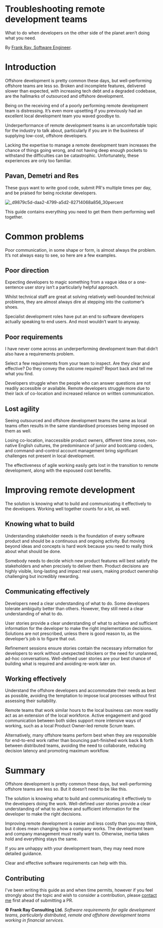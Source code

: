 # Troubleshooting remote development teams

What to do when developers on the other side of the planet aren’t doing what you need.

By [Frank Ray, Software Engineer](https://frankray.net/start-here/).

# Introduction

Offshore development is pretty common these days, but well-performing offshore teams are less so. Broken and incomplete features, delivered slower than expected, with increasing tech debt and a degraded codebase, are the hallmarks of outsourced and offshore development.

Being on the receiving end of a poorly performing remote development team is distressing. It’s even more upsetting if you previously had an excellent local development team you waved goodbye to.

Underperformance of remote development teams is an uncomfortable topic for the industry to talk about, particularly if you are in the business of supplying low-cost, offshore developers.

Lacking the expertise to manage a remote development team increases the chance of things going wrong, and not having deep enough pockets to withstand the difficulties can be catastrophic. Unfortunately, these experiences are only too familiar.

## Pavan, Demetri and Res

These guys want to write good code, submit PR's multiple times per day, and be praised for being rockstar developers.

![_d9879c5d-daa2-4799-a5d2-82714068a856_30percent](https://github.com/FrankRay78/troubleshooting-remote-development-teams/assets/52075808/aec45c9b-64ba-4e9c-9852-e3cc8de8fb2e)

This guide contains everything you need to get them them performing well together.

# Common problems

Poor communication, in some shape or form, is almost always the problem. It’s not always easy to see, so here are a few examples.

## Poor direction

Expecting developers to magic something from a vague idea or a one-sentence user story isn’t a particularly helpful approach.

Whilst technical staff are great at solving relatively well-bounded technical problems, they are almost always dire at stepping into the customer’s shoes.

Specialist development roles have put an end to software developers actually speaking to end users. And most wouldn’t want to anyway.

## Poor requirements

I have never come across an underperforming development team that didn’t also have a requirements problem.

Select a few requirements from your team to inspect. Are they clear and effective? Do they convey the outcome required? Report back and tell me what you find.

Developers struggle when the people who can answer questions are not readily accessible or available. Remote developers struggle more due to their lack of co-location and increased reliance on written communication.

## Lost agility

Seeing outsourced and offshore development teams the same as local teams often results in the same standardised processes being imposed on them as well.

Losing co-location, inaccessible product owners, different time zones, non-native English cultures, the predominance of junior and bootcamp coders, and command-and-control account management bring significant challenges not present in local development.

The effectiveness of agile working easily gets lost in the transition to remote development, along with the espoused cost benefits.

# Improving remote development

The solution is knowing what to build and communicating it effectively to the developers. Working well together counts for a lot, as well.

## Knowing what to build

Understanding stakeholder needs is the foundation of every software product and should be a continuous and ongoing activity. But moving beyond ideas and concepts is hard work because you need to really think about what should be done. 

Somebody needs to decide which new product features will best satisfy the stakeholders and when precisely to deliver them. Product decisions are highly visible, long-lasting and impact real users, making product ownership challenging but incredibly rewarding.

## Communicating effectively

Developers need a clear understanding of what to do. Some developers tolerate ambiguity better than others. However, they still need a clear understanding of what to do.

User stories provide a clear understanding of what to achieve and sufficient information for the developer to make the right implementation decisions. Solutions are not prescribed, unless there is good reason to, as the developer’s job is to figure that out.

Refinement sessions ensure stories contain the necessary information for developers to work without unexpected blockers or the need for unplanned, ad-hoc conversations. Well-defined user stories are your best chance of building what is required and avoiding re-work later on.

## Working effectively

Understand the offshore developers and accommodate their needs as best as possible, avoiding the temptation to impose local processes without first assessing their suitability.

Remote teams that work similar hours to the local business can more readily act as an extension of the local workforce. Active engagement and good communication between both sides support more intensive ways of working, such as a local Product Owner-led remote Scrum team.

Alternatively, many offshore teams perform best when they are responsible for end-to-end work rather than bouncing part-finished work back & forth between distributed teams, avoiding the need to collaborate, reducing decision latency and promoting maximum workflow.

# Summary

Offshore development is pretty common these days, but well-performing offshore teams are less so. But it doesn’t need to be like this.

The solution is knowing what to build and communicating it effectively to the developers doing the work. Well-defined user stories provide a clear understanding of what to achieve and sufficient information for the developer to make the right decisions. 

Improving remote development is easier and less costly than you may think, but it does mean changing how a company works. The development team and company management must really want to. Otherwise, inertia takes hold and everything stays the same.

If you are unhappy with your development team, they may need more detailed guidance.

Clear and effective software requirements can help with this.

## Contributing

I've been writing this guide as and when time permits, however if you feel strongly about the topic and wish to consider a contribution, please [contact me](mailto:info@frankray.net) first ahead of submitting a PR.

**© Frank Ray Consulting Ltd.** *Software requirements for agile development teams, particularly distributed, remote and offshore development teams working in financial services.*

